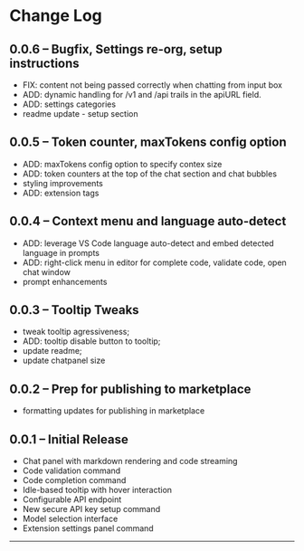 # Change Log


## 0.0.6 – Bugfix, Settings re-org, setup instructions

- FIX: content not being passed correctly when chatting from input box
- ADD: dynamic handling for /v1 and /api trails in the apiURL field.
- ADD: settings categories
- readme update - setup section


## 0.0.5 – Token counter, maxTokens config option

- ADD: maxTokens config option to specify contex size
- ADD: token counters at the top of the chat section and chat bubbles
- styling improvements
- ADD: extension tags


## 0.0.4 – Context menu and language auto-detect

- ADD: leverage VS Code language auto-detect and embed detected language in prompts
- ADD: right-click menu in editor for complete code, validate code, open chat window
- prompt enhancements

## 0.0.3 – Tooltip Tweaks

- tweak tooltip agressiveness; 
- ADD: tooltip disable button to tooltip; 
- update readme; 
- update chatpanel size


## 0.0.2 – Prep for publishing to marketplace

- formatting updates for publishing in marketplace


## 0.0.1 – Initial Release

- Chat panel with markdown rendering and code streaming  
- Code validation command
- Code completion command  
- Idle-based tooltip with hover interaction  
- Configurable API endpoint 
- New secure API key setup command  
- Model selection interface  
- Extension settings panel command

---
